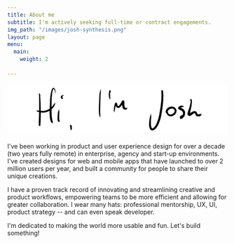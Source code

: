 ```yaml
---
title: About me
subtitle: I'm actively seeking full-time or contract engagements.
img_path: "/images/josh-synthesis.png"
layout: page
menu:
  main:
    weight: 2

---
```

![](/images/hello-1.png)

I've been working in product and user experience design for over a decade (two years fully remote) in enterprise, agency and start-up environments. I've created designs for web and mobile apps that have launched to over 2 million users per year, and built a community for people to share their unique creations.

I have a proven track record of innovating and streamlining creative and product workflows, empowering teams to be more efficient and allowing for greater collaboration. I wear many hats: professional mentorship, UX, UI, product strategy -- and can even speak developer.

I'm dedicated to making the world more usable and fun. Let's build something!